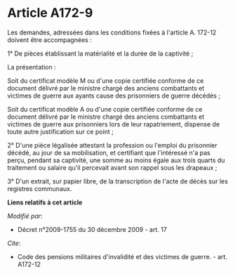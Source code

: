 # Article A172-9

Les demandes, adressées dans les conditions fixées à l'article A. 172-12 doivent être accompagnées : 

1° De pièces établissant la matérialité et la durée de la captivité ; 

La présentation : 

Soit du certificat modèle M ou d'une copie certifiée conforme de ce document délivré par le       ministre chargé des anciens
combattants et victimes de guerre aux ayants cause des prisonniers de guerre décédés ; 

Soit du certificat modèle A ou d'une copie certifiée conforme de ce document délivré par le       ministre chargé des anciens
combattants et victimes de guerre aux prisonniers lors de leur rapatriement, dispense de toute autre justification sur ce
point ; 

2° D'une pièce légalisée attestant la profession ou l'emploi du prisonnier décédé, au jour de sa mobilisation, et certifiant
que l'intéressé n'a pas perçu, pendant sa captivité, une somme au moins égale aux trois quarts du traitement ou salaire qu'il
percevait avant son rappel sous les drapeaux ; 

3° D'un extrait, sur papier libre, de la transcription de l'acte de décès sur les registres communaux.

**Liens relatifs à cet article**

_Modifié par_:

  - Décret n°2009-1755 du 30 décembre 2009 - art. 17

_Cite_:

  - Code des pensions militaires d'invalidité et des victimes de guerre. - art. A172-12
